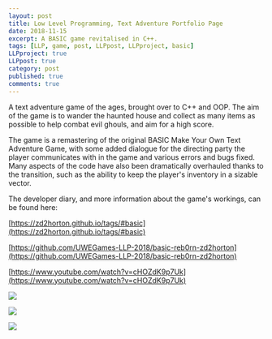 ```yaml
---
layout: post
title: Low Level Programming, Text Adventure Portfolio Page
date: 2018-11-15
excerpt: A BASIC game revitalised in C++.
tags: [LLP, game, post, LLPpost, LLPproject, basic]
LLPproject: true
LLPpost: true
category: post
published: true
comments: true
---
```

A text adventure game of the ages, brought over to C++ and OOP. The aim of the game is to wander the haunted house and collect as many items as possible to help combat evil ghouls, and aim for a high score.

The game is a remastering of the original BASIC Make Your Own Text Adventure Game, with some added dialogue for the directing party the player communicates with in the game and various errors and bugs fixed. Many aspects of the code have also been dramatically overhauled thanks to the transition, such as the ability to keep the player's inventory in a sizable vector.

The developer diary, and more information about the game's workings, can be found here:

[https://zd2horton.github.io/tags/#basic](https://zd2horton.github.io/tags/#basic)

[https://github.com/UWEGames-LLP-2018/basic-reb0rn-zd2horton](https://github.com/UWEGames-LLP-2018/basic-reb0rn-zd2horton)

[https://www.youtube.com/watch?v=cHOZdK9p7Uk](https://www.youtube.com/watch?v=cHOZdK9p7Uk)

<a href="https://i.imgur.com/LvWzf4I.png"><img src="https://i.imgur.com/LvWzf4I.png"></a>

<a href="https://i.imgur.com/fy7jZIR.png"><img src="https://i.imgur.com/fy7jZIR.png"></a>

<a href="https://i.imgur.com/sKRv9uW.png"><img src="https://i.imgur.com/sKRv9uW.png"></a>
